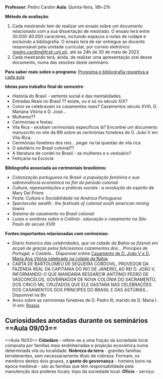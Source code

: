 **Professor**: Pedro Cardim
**Aula**: Quinta-feira, 18h-21h

**Método de avaliação**:
1. Cada mestrando tem de realizar um ensaio sobre um documento relacionado com a sua dissertação de mestrado. O ensaio terá entre 30.000-40.000 caracteres, incluindo espaços e notas de rodapé e excluindo a bibliografia. O ensaio terá de ser entregue ao docente responsável pela unidade curricular, por correio eletrónico (pedro.cardim@fcsh.unl.pt), até às 24h de 30 de maio de 2023.
2. Cada mestrando terá, ainda, de realizar uma apresentação oral desse documento, numa das sessões deste seminário.

**Para saber mais sobre o programa**: [Programa e bibliografia respetiva a cada aula](file:///C:/Users/maria/Downloads/PIP_Programa_avaliacao_bibliografia_2022-23%20(1).pdf)


**Ideias para trabalho final de semestre**:
- História do Brasil - vertente social e das mentalidades.
- Entradas Reais no Brasil ?? existe, ou é só no século XIX?
- Como se celebravam os casamentos reais? Casamentos século XVIII, D. Mariana Vitória e D. José...
- Mulheres??
- Cerimónias e festas.
- Vila Rica - existiam cerimoniais específicos lá? Encontrei um documento manuscrito no site da BN sobre as cerimónias fúnebres de D. João V em Vila-Rica. 
- Cerimónias fúnebres dos reis... pegar na tal questão de vila rica
-  O adultério no Brasil colonial??
- A literatura de cordel no Brasil - as mulheres e o vestuário?
- Feitiçaria na Escócia

**Bibliografia associada ao cerimoniais brasileiros:**
- *Colonização portuguesa no Brasil: a população feminina e sua sobrevivência económica no fim do período colonial*.
- *Cultura, representações e práticas sociais : a revolução do espírito* de Mary Del Priore
- *Festa: Cultura e Sociabilidade na América Portuguesa*
- *Spectacular wealth : the festivals of colonial south american mining towns*
- *Sistema de casamento no Brasil colonial*
- *Luzes e sombras sobre a Colônia : educação e casamento na São Paulo do século XVIII*

**Fontes importantes relacionadas com cerimónias:**
- *Diario historico das celebridades, que na cidade da Bahia se fizeraõ em acçaõ de graças pelos felicissimos cazamentos dos... Principes de Portugal, e Castela...* Disponível online [Casamento de D. João V e D. Maria Ana Vitória celebrado na cidade da Bahia](https://purl.pt/34477)
- CARTA DE BARTOLOMEU DE SEQUEIRA CORDOVIL, PROVEDOR DA FAZENDA REAL DA CAPITANIA DO RIO DE JANEIRO, AO REI D. JOÃO V, INFORMANDO-O QUE MANDARIA RESSARCIR ANTÓNIO PEDRO DE VASCONCELOS, GOVERNADOR DE NOVA COLÓNIA DO SACRAMENTO, DOS CINCO MIL CRUZADOS QUE ELE GASTARA NAS CELEBRAÇÕES DOS CASAMENTOS DOS PRÍNCIPES DO BRASIL E DAS ASTÚRIAS... Disponível na Bn
- Aviso sobre as cerimónias fúnebres de D. Pedro III, marido de D. Maria I. Vi em: [Rossio](https://rossio.pt/front/home)

**Curiosidades anotadas durante os seminários**
==Aula 09/03==
-
==Aula 16/03==
**Cidadãos** - refere-se a uma fração da sociedade local composta por famílias mais endinheiradas e projeção económica numa determinada vila ou localidade.
**Nobreza da terra** - grandes famílias terratenentes, sem necessariamente título de nobreza.
Formam, os membros destes dois grupos, a **gente de governança** - homens bons na época medieval - são as famílias que têm responsabilidade pela manutenção dos poderes locais; topo da sociedade local.
**Ofício** - serviço.





